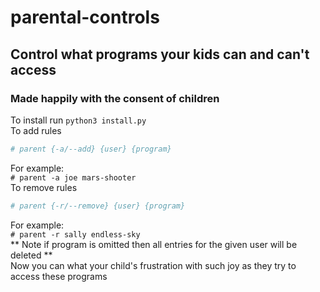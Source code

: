 # parental-controls
## Control what programs your kids can and can't access  
### Made happily with the consent of children  

To install run `python3 install.py`  
To add rules
```bash
# parent {-a/--add} {user} {program}
```  
For example:  
`# parent -a joe mars-shooter`  
To remove rules
```bash
# parent {-r/--remove} {user} {program}
```  
For example:  
`# parent -r sally endless-sky`  
** Note if program is omitted then all entries for the given user will be deleted **  
Now you can what your child's frustration with such joy as they try to access these programs
